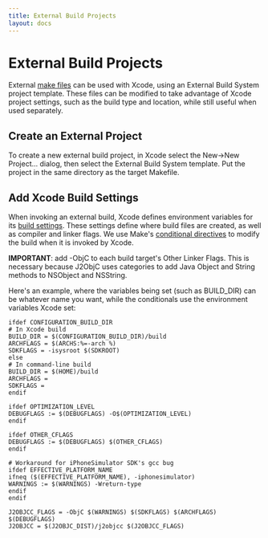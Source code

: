 ```yaml
---
title: External Build Projects
layout: docs
---
```


# External Build Projects

External [make files](Using-J2ObjC-with-Make.html) can be used with Xcode, using an External
Build System project template.  These files can be modified to take advantage
of Xcode project settings, such as the build type and location, while still
useful when used separately.

## Create an External Project

To create a new external build project, in Xcode select the New->New Project...
dialog, then select the External Build System template.  Put the project in
the same directory as the target Makefile.

## Add Xcode Build Settings

When invoking an external build, Xcode defines environment variables for its
[build settings](http://developer.apple.com/library/mac/#documentation/DeveloperTools/Reference/XcodeBuildSettingRef/1-Build_Setting_Reference/build_setting_ref.html).
These settings define where build files are created, as well as compiler and
linker flags.  We use Make's [conditional directives](http://www.gnu.org/software/make/manual/make.html#Conditionals)
to modify the build when it is invoked by Xcode.

**IMPORTANT**: add -ObjC to each build target's Other Linker Flags.  This is
necessary because J2ObjC uses categories to add Java Object and String methods
to NSObject and NSString.

Here's an example, where the variables being set (such as BUILD_DIR) can be
whatever name you want, while the conditionals use the environment variables
Xcode set:

```make
ifdef CONFIGURATION_BUILD_DIR
# In Xcode build
BUILD_DIR = $(CONFIGURATION_BUILD_DIR)/build
ARCHFLAGS = $(ARCHS:%=-arch %)
SDKFLAGS = -isysroot $(SDKROOT)
else
# In command-line build
BUILD_DIR = $(HOME)/build
ARCHFLAGS =
SDKFLAGS =
endif

ifdef OPTIMIZATION_LEVEL
DEBUGFLAGS := $(DEBUGFLAGS) -O$(OPTIMIZATION_LEVEL)
endif

ifdef OTHER_CFLAGS
DEBUGFLAGS := $(DEBUGFLAGS) $(OTHER_CFLAGS)
endif

# Workaround for iPhoneSimulator SDK's gcc bug
ifdef EFFECTIVE_PLATFORM_NAME
ifneq ($(EFFECTIVE_PLATFORM_NAME), -iphonesimulator)
WARNINGS := $(WARNINGS) -Wreturn-type
endif
endif

J2OBJCC_FLAGS = -ObjC $(WARNINGS) $(SDKFLAGS) $(ARCHFLAGS) $(DEBUGFLAGS)
J2OBJCC = $(J2OBJC_DIST)/j2objcc $(J2OBJCC_FLAGS)
```
